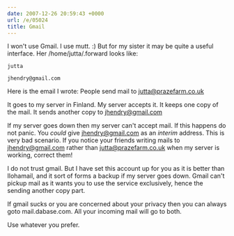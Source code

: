 ```yaml
---
date: 2007-12-26 20:59:43 +0000
url: /e/05024
title: Gmail
---
```


I won't use Gmail. I use mutt. :)
But for my sister it may be quite a useful interface.
Her /home/jutta/.forward looks like:

	jutta

	jhendry@gmail.com
Here is the email I wrote:
People send mail to jutta@prazefarm.co.uk

It goes to my server in Finland.
My server accepts it.
It keeps one copy of the mail.
It sends another copy to jhendry@gmail.com

If my server goes down then my server can't accept mail. If this happens
do not panic. You *could* give jhendry@gmail.com as an *interim*
address. This is very bad scenario. If you notice your friends writing
mails to jhendry@gmail.com rather than jutta@prazefarm.co.uk when my
server is working, correct them!

I do not trust gmail. But I have set this account up for you as it is
better than Ilohamail, and it sort of forms a backup if my server goes
down. Gmail can't pickup mail as it wants you to use the service
exclusively, hence the sending another copy part.

If gmail sucks or you are concerned about your privacy then you can
always goto mail.dabase.com. All your incoming mail will go to both.

Use whatever you prefer.
